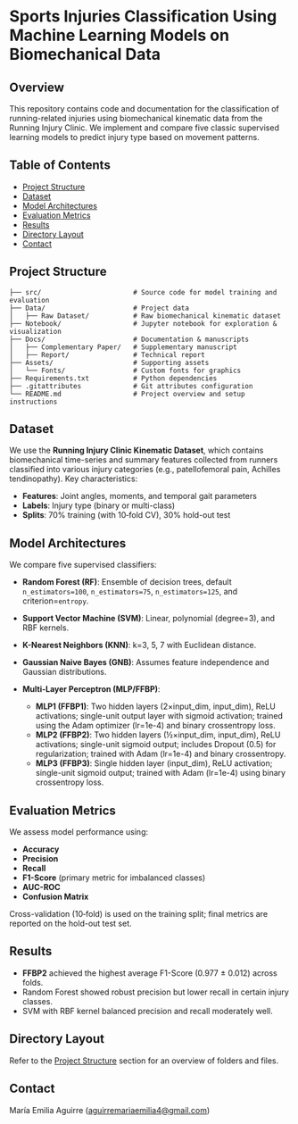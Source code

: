 # Sports Injuries Classification Using Machine Learning Models on Biomechanical Data

## Overview

This repository contains code and documentation for the classification of running-related injuries using biomechanical kinematic data from the Running Injury Clinic. We implement and compare five classic supervised learning models to predict injury type based on movement patterns.

## Table of Contents

* [Project Structure](#project-structure)
* [Dataset](#dataset)
* [Model Architectures](#model-architectures)
* [Evaluation Metrics](#evaluation-metrics)
* [Results](#results)
* [Directory Layout](#directory-layout)
* [Contact](#contact)
  
## Project Structure
```
├── src/                       # Source code for model training and evaluation
├── Data/                      # Project data
│   ├── Raw Dataset/           # Raw biomechanical kinematic dataset
├── Notebook/                  # Jupyter notebook for exploration & visualization
├── Docs/                      # Documentation & manuscripts
│   ├── Complementary Paper/   # Supplementary manuscript 
│   ├── Report/                # Technical report
├── Assets/                    # Supporting assets
│   └── Fonts/                 # Custom fonts for graphics
├── Requirements.txt           # Python dependencies
├── .gitattributes             # Git attributes configuration
└── README.md                  # Project overview and setup instructions
```

## Dataset

We use the **Running Injury Clinic Kinematic Dataset**, which contains biomechanical time-series and summary features collected from runners classified into various injury categories (e.g., patellofemoral pain, Achilles tendinopathy). Key characteristics:

* **Features**: Joint angles, moments, and temporal gait parameters
* **Labels**: Injury type (binary or multi-class)
* **Splits**: 70% training (with 10‑fold CV), 30% hold-out test
  
## Model Architectures

We compare five supervised classifiers:

* **Random Forest (RF)**: Ensemble of decision trees, default `n_estimators=100`, `n_estimators=75`, `n_estimators=125`, and criterion=`entropy`.
* **Support Vector Machine (SVM)**: Linear, polynomial (degree=3), and RBF kernels.
* **K-Nearest Neighbors (KNN)**: k=3, 5, 7 with Euclidean distance.
* **Gaussian Naive Bayes (GNB)**: Assumes feature independence and Gaussian distributions.
* **Multi-Layer Perceptron (MLP/FFBP)**:

  * **MLP1 (FFBP1)**: Two hidden layers (2×input\_dim, input\_dim), ReLU activations; single-unit output layer with sigmoid activation; trained using the Adam optimizer (lr=1e-4) and binary crossentropy loss.
  * **MLP2 (FFBP2)**: Two hidden layers (½×input\_dim, input\_dim), ReLU activations; single-unit sigmoid output; includes Dropout (0.5) for regularization; trained with Adam (lr=1e-4) and binary crossentropy.
  * **MLP3 (FFBP3)**: Single hidden layer (input\_dim), ReLU activation; single-unit sigmoid output; trained with Adam (lr=1e-4) using binary crossentropy loss.

## Evaluation Metrics

We assess model performance using:

* **Accuracy**
* **Precision**
* **Recall**
* **F1-Score** (primary metric for imbalanced classes)
* **AUC-ROC**
* **Confusion Matrix**

Cross-validation (10‑fold) is used on the training split; final metrics are reported on the hold-out test set.

## Results

* **FFBP2** achieved the highest average F1-Score (0.977 ± 0.012) across folds.
* Random Forest showed robust precision but lower recall in certain injury classes.
* SVM with RBF kernel balanced precision and recall moderately well.

## Directory Layout

Refer to the [Project Structure](#project-structure) section for an overview of folders and files.

## Contact

María Emilia Aguirre (aguirremariaemilia4@gmail.com)





